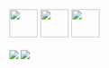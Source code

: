 <h2>
<img src="https://emojis.slackmojis.com/emojis/images/1547582922/5197/party_blob.gif?1547582922" width="50"/>
<img src="https://emojis.slackmojis.com/emojis/images/1547582922/5197/party_blob.gif?1547582922" width="50"/>
<img src="https://emojis.slackmojis.com/emojis/images/1547582922/5197/party_blob.gif?1547582922" width="50"/>
</h2>

<p>
  <img src="https://github-readme-stats.mrdulin.vercel.app/api?username=Shanfenglan&show_icons=true&hide_border=true&theme=buefy">
  <img src="https://github-readme-stats.vercel.app/api/top-langs/?username=Shanfenglan&layout=compact&hide_border=true&theme=buefy&show_icons=true">
</p>
